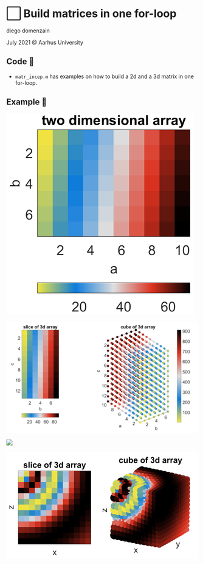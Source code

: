 # ⬜ Build matrices in one for-loop
diego domenzain

July 2021 @ Aarhus University

## Code 📝

* ```matr_incep.m``` has examples on how to build a 2d and a 3d matrix in one for-loop.

## Example 🎨

[![](../pics/2d.png)](./)

[![](../pics/3d-abc.png)](./)

[![](pics/3d-xyz.png)](./)

[![](../pics/3d-xyz-cool.png)](./)
